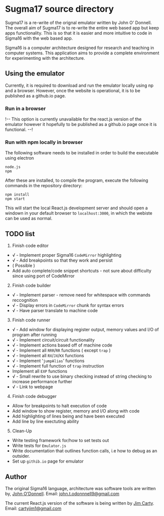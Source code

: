 # Sugma17 source directory

Sugma17 is a re-write of the orignal emulator written by John O' Donnell. The overall aim of Sugma17 is to re-write the entire web based app but keep apps functionality. This is so that it is easier and more intuitive to code in Sigma16 with the web based app. 

Sigma16 is a computer architecture designed for research and teaching in computer systems.  This application aims to provide a complete environment for experimenting with the architecture.

## Using the emulator

Currently, it is required to download and run the emulator locally using np and a browser. However, once the website is operational, it is to be published as a github.io page.

### Run in a browser

!-- This option is currently unavailable for the react.js version of the emulator however it hopefully to be published as a github.io page once it is functional. --!

### Run with npm locally in browser

The following software needs to be installed in order to build the executable using electron

    node.js
    npm

After these are installed, to compile the program, execute the following commands in the repository directory:

    npm install
    npm start

This will start the local React.js development server and should open a windown in your default browser to `localhost:3000`, in which the webiste can be used as normal.

## TODO list

1. Finish code editor
* √ - Implement proper Sigma16 `CodeMirror` highlighting
* √ - Add breakpoints so that they work and persist
* ( Possible )
* Add auto complete/code snippet shortcuts - not sure about difficulty since using port of CodeMirror

2. Finish code builder
* √ - Implement parser - remove need for whitespace with commands reccognition
* √ - Display errors in `CodeMirror` chunk for syntax errors
* √ - Have parser translate to machine code

3. Finish code runner
* √ - Add window for displaying register output, memory values and I/O of program after running
* √ - Implement circuit/circuit functionality
* √ - Implement actions based off of machine code
* √ - Implement all `RRR`/`RR` functions ( except `trap` )
* √ - Implement all `RX`/`JX`/`KX` functions
* √ - Implement '`jumpAlias`' functions
* √ - Implement full function of `trap` instruction
* Implement all `EXP` functions
* √ - Small rewrite to use binary checking instead of string checking to increase performance further
* √ - Link to webpage

4. Finish code debugger
* Allow for breakpoints to halt execution of code
* Add window to show register, memory and I/O along with code
* Add highlighting of lines being and have been executed
* Add line by line exectuting ability

5. Clean-Up
* Write testing framework for/how to set tests out
* Write tests for `Emulator.js`
* Write documentation that outlines function calls, i.e how to debug as an outsider.
* Set up `githib.io` page for emulator

## Author

The original Sigma16 language, architecture was software tools are written by, [John O'Donnell](https://jtod.github.io/index.html). Email: john.t.odonnnell9@gmail.com

The current React.js version of the software is being written by [Jim Carty](https://github.com/questiowo). Email: cartyjim1@gmail.com
